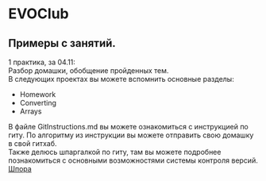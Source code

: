# EVOClub

Примеры с занятий.
---

1 практика, за 04.11:  
Разбор домашки, обобщение пройденных тем.  
В следующих проектах вы можете вспомнить основные разделы:
* Homework
* Converting
* Arrays  

В файле GitInstructions.md вы можете ознакомиться с инструкцией по гиту. По алгоритму из инструкции вы можете отправить свою домашку в свой гитхаб.  
Также делюсь шпаргалкой по гиту, там вы можете подробнее познакомиться с основными возможностями системы контроля версий.
[Шпора](https://github.com/cyberspacedk/Git-commands)
